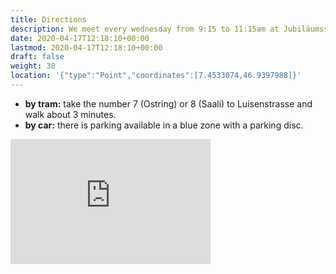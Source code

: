 ```yaml
---
title: Directions
description: We meet every wednesday from 9:15 to 11:15am at Jubiläumsstrasse 2, 3005 Bern
date: 2020-04-17T12:18:10+00:00
lastmod: 2020-04-17T12:18:10+00:00
draft: false
weight: 30
location: '{"type":"Point","coordinates":[7.4533074,46.9397988]}'
---
```


* **by tram:** take the number 7 (Ostring) or 8 (Saali) to Luisenstrasse and walk about 3 minutes.
* **by car:** there is parking available in a blue zone with a parking disc.

<iframe src="https://www.google.com/maps/embed?pb=!1m18!1m12!1m3!1d7644.014370363752!2d7.447606218355236!3d46.94269874129891!2m3!1f0!2f0!3f0!3m2!1i1024!2i768!4f13.1!3m3!1m2!1s0x478e39d1b4356da3%3A0x4117d3e1bad71df8!2sJubil%C3%A4umspl.%202%2C%203005%20Bern!5e0!3m2!1sen!2sch!4v1642362229597!5m2!1sen!2sch" style="border:0;" width="320" height="200" allowfullscreen="" loading="lazy"></iframe>
